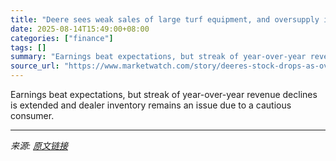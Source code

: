 ```yaml
---
title: "Deere sees weak sales of large turf equipment, and oversupply isn’t the only reason"
date: 2025-08-14T15:49:00+08:00
categories: ["finance"]
tags: []
summary: "Earnings beat expectations, but streak of year-over-year revenue declines is extended and dealer inventory remains an issue due to a cautious consumer."
source_url: "https://www.marketwatch.com/story/deeres-stock-drops-as-oversupply-of-used-equipment-in-the-market-is-still-an-issue-df6598e5?mod=mw_rss_topstories"
---
```


Earnings beat expectations, but streak of year-over-year revenue declines is extended and dealer inventory remains an issue due to a cautious consumer.

---

*来源: [原文链接](https://www.marketwatch.com/story/deeres-stock-drops-as-oversupply-of-used-equipment-in-the-market-is-still-an-issue-df6598e5?mod=mw_rss_topstories)*
